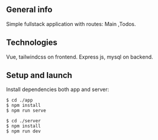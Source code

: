 ## General info
Simple fullstack application with routes: Main ,Todos.


## Technologies
Vue, tailwindcss on frontend. Express js, mysql on backend.


## Setup and launch
Install dependencies both app and server:

```
$ cd ./app
$ npm install
$ npm run serve
```

```
$ cd ./server
$ npm install
$ npm run dev
```